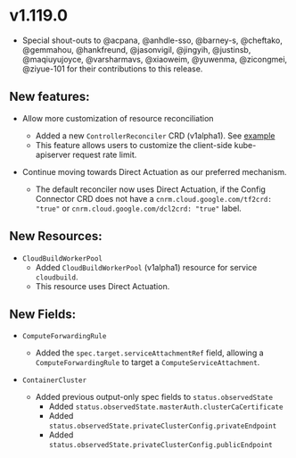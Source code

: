 # v1.119.0


* Special shout-outs to @acpana, @anhdle-sso, @barney-s, @cheftako, @gemmahou, @hankfreund, @jasonvigil, @jingyih, @justinsb, @maqiuyujoyce, @varsharmavs, @xiaoweim, @yuwenma, @zicongmei, @ziyue-101 for their
  contributions to this release.

## New features:

* Allow more customization of resource reconciliation
  * Added a new `ControllerReconciler` CRD (v1alpha1). See [example](https://github.com/GoogleCloudPlatform/k8s-config-connector/blob/master/operator/config/samples/namespaced_controller_reconciler_customization_sample.yaml)
  * This feature allows users to customize the client-side kube-apiserver request rate limit.

* Continue moving towards Direct Actuation as our preferred mechanism.
  * The default reconciler now uses Direct Actuation, if the Config Connector CRD does not have a `cnrm.cloud.google.com/tf2crd: "true"` or `cnrm.cloud.google.com/dcl2crd: "true"` label.

## New Resources:

* `CloudBuildWorkerPool`
  * Added `CloudBuildWorkerPool` (v1alpha1) resource for service `cloudbuild`.
  * This resource uses Direct Actuation.

## New Fields:

* `ComputeForwardingRule`
  * Added the `spec.target.serviceAttachmentRef` field, allowing a `ComputeForwardingRule` to target a `ComputeServiceAttachment`.

* `ContainerCluster`
  * Added previous output-only spec fields to `status.observedState`   
    * Added `status.observedState.masterAuth.clusterCaCertificate`
    * Added `status.observedState.privateClusterConfig.privateEndpoint`
    * Added `status.observedState.privateClusterConfig.publicEndpoint`    
